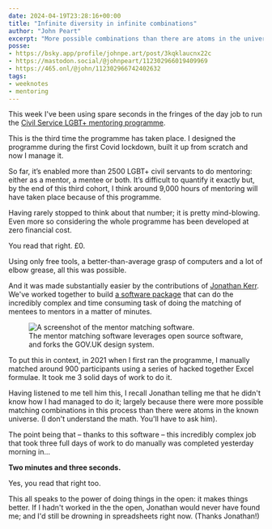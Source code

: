 ```yaml
---
date: 2024-04-19T23:28:16+00:00
title: "Infinite diversity in infinite combinations"
author: "John Peart"
excerpt: "More possible combinations than there are atoms in the universe."
posse:
- https://bsky.app/profile/johnpe.art/post/3kqklaucnx22c
- https://mastodon.social/@johnpeart/112302966019409969
- https://465.onl/@john/112302966742402632
tags:
- weeknotes
- mentoring
---
```


This week I've been using spare seconds in the fringes of the day job to run the [Civil Service LGBT+ mentoring programme](//civilservice.lgbt/mentoring).

This is the third time the programme has taken place. I designed the programme during the first Covid lockdown, built it up from scratch and now I manage it.

So far, it’s enabled more than 2500 LGBT+ civil servants to do mentoring: either as a mentor, a mentee or both. It’s difficult to quantify it exactly but, by the end of this third cohort, I think around 9,000 hours of mentoring will have taken place because of this programme.

Having rarely stopped to think about that number; it is pretty mind-blowing. Even more so considering the whole programme has been developed at zero financial cost. 

You read that right. £0. 

Using only free tools, a better-than-average grasp of computers and a lot of elbow grease, all this was possible.

And it was made substantially easier by the contributions of [Jonathan Kerr](https://mastodon.social/@jonodrew). We've worked together to build [a software package](https://github.com/mentor-matching-online/mentor-match) that can do the incredibly complex and time consuming task of doing the matching of mentees to mentors in a matter of minutes.

<figure>
  <img src="/assets/images/posts/2024/04/19/weeknote/screenshot.png" alt="A screenshot of the mentor matching software.">
  <figcaption>The mentor matching software leverages open source software, and forks the GOV.UK design system.</figcaption>
</figure>

To put this in context, in 2021 when I first ran the programme, I manually matched around 900 participants using a series of hacked together Excel formulae. It took me 3 solid days of work to do it. 

Having listened to me tell him this, I recall Jonathan telling me that he didn't know how I had managed to do it; largely because there were more possible matching combinations in this process than there were atoms in the known universe. (I don't understand the math. You'll have to ask him).

The point being that – thanks to this software – this incredibly complex job that took three full days of work to do manually was completed yesterday morning in... 

**Two minutes and three seconds.**

Yes, you read that right too.

This all speaks to the power of doing things in the open: it makes things better. If I hadn't worked in the the open, Jonathan would never have found me; and I'd still be drowning in spreadsheets right now. (Thanks Jonathan!)